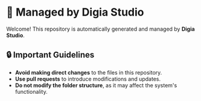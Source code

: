 # 🚀 Managed by Digia Studio

Welcome! This repository is automatically generated and managed by **Digia Studio**.

## 🔒 Important Guidelines

- **Avoid making direct changes** to the files in this repository.
- **Use pull requests** to introduce modifications and updates.
- **Do not modify the folder structure**, as it may affect the system's functionality.
